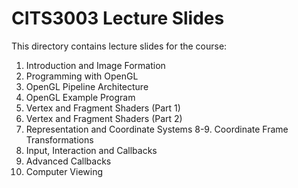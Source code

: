 # CITS3003 Lecture Slides

This directory contains lecture slides for the course:

1. Introduction and Image Formation
2. Programming with OpenGL
3. OpenGL Pipeline Architecture
4. OpenGL Example Program
5. Vertex and Fragment Shaders (Part 1)
6. Vertex and Fragment Shaders (Part 2)
7. Representation and Coordinate Systems
8-9. Coordinate Frame Transformations
10. Input, Interaction and Callbacks
11. Advanced Callbacks
12. Computer Viewing
